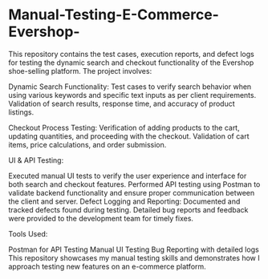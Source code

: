 # Manual-Testing-E-Commerce-Evershop-
This repository contains the test cases, execution reports, and defect logs for testing the dynamic search and checkout functionality of the Evershop shoe-selling platform. The project involves:

Dynamic Search Functionality:
Test cases to verify search behavior when using various keywords and specific text inputs as per client requirements.
Validation of search results, response time, and accuracy of product listings.

Checkout Process Testing:
Verification of adding products to the cart, updating quantities, and proceeding with the checkout.
Validation of cart items, price calculations, and order submission.

UI & API Testing:

Executed manual UI tests to verify the user experience and interface for both search and checkout features.
Performed API testing using Postman to validate backend functionality and ensure proper communication between the client and server.
Defect Logging and Reporting:
Documented and tracked defects found during testing. Detailed bug reports and feedback were provided to the development team for timely fixes.

Tools Used:

Postman for API Testing
Manual UI Testing
Bug Reporting with detailed logs
This repository showcases my manual testing skills and demonstrates how I approach testing new features on an e-commerce platform.
